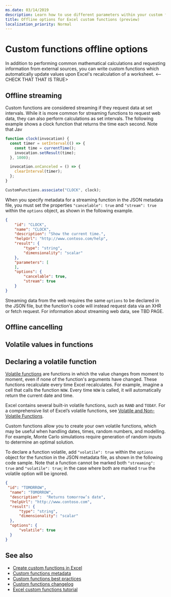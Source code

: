 ```yaml
---
ms.date: 03/14/2019
description: Learn how to use different parameters within your custom functions, such as Excel ranges, optional parameters, invocation context, and more.   
title: Offline options for Excel custom functions (preview)
localization_priority: Normal
---
```

# Custom functions offline options

In addition to performing common mathematical calculations and requesting information from external sources, you can write custom functions which automatically update values upon Excel's recalculation of a worksheet. <-- CHECK THAT THAT IS TRUE>

## Offline streaming

Custom functions are considered streaming if they request data at set intervals. While it is more common for streaming functions to request web data, they can also perform calculations as set intervals. The following example shows a clock function that returns the time each second. Note that Jav

```JavaScript
function clock(invocation) {
  const timer = setInterval(() => {
    const time = currentTime();
    invocation.setResult(time);
  }, 1000);

  invocation.onCanceled = () => {
    clearInterval(timer);
  };
}

CustomFunctions.associate("CLOCK", clock);
```

When you specify metadata for a streaming function in the JSON metadata file, you must set the properties `"cancelable": true` and `"stream": true` within the `options` object, as shown in the following example.

```JSON
{
    "id": "CLOCK",
    "name": "CLOCK",
    "description": "Show the current time.",
    "helpUrl": "http://www.contoso.com/help",
    "result": {
        "type": "string",
        "dimensionality": "scalar"
    },
    "parameters": [
    ],
    "options": {
        "cancelable": true,
        "stream": true
    }
}
```

Streaming data from the web requires the same `options` to be declared in the JSON file, but the function's code will instead request data via an XHR or fetch request. For information about streaming web data, see TBD PAGE. 

## Offline cancelling

## Volatile values in functions

## Declaring a volatile function

[Volatile functions](https://docs.microsoft.com/office/client-developer/excel/excel-recalculation#volatile-and-non-volatile-functions) are functions in which the value changes from moment to moment, even if none of the function's arguments have changed. These functions recalculate every time Excel recalculates. For example, imagine a cell that calls the function `NOW`. Every time `NOW` is called, it will automatically return the current date and time.

Excel contains several built-in volatile functions, such as `RAND` and `TODAY`. For a comprehensive list of Excel’s volatile functions, see [Volatile and Non-Volatile Functions](https://docs.microsoft.com/en-us/office/client-developer/excel/excel-recalculation#volatile-and-non-volatile-functions).

Custom functions allow you to create your own volatile functions, which may be useful when handling dates, times, random numbers, and modelling. For example, Monte Carlo simulations require generation of random inputs to determine an optimal solution.

To declare a function volatile, add `"volatile": true` within the `options` object  for the function in the JSON metadata file, as shown in the following code sample. Note that a function cannot be marked both `"streaming": true` and `"volatile": true`; in the case where both are marked `true` the volatile option will be ignored.

```json
{
 "id": "TOMORROW",
  "name": "TOMORROW",
  "description":  "Returns tomorrow’s date",
  "helpUrl": "http://www.contoso.com",
  "result": {
      "type": "string",
      "dimensionality": "scalar"
  },
  "options": {
      "volatile": true
  }
}
```

## See also

* [Create custom functions in Excel](custom-functions-overview.md)
* [Custom functions metadata](custom-functions-json.md)
* [Custom functions best practices](custom-functions-best-practices.md)
* [Custom functions changelog](custom-functions-changelog.md)
* [Excel custom functions tutorial](../tutorials/excel-tutorial-create-custom-functions.md)
